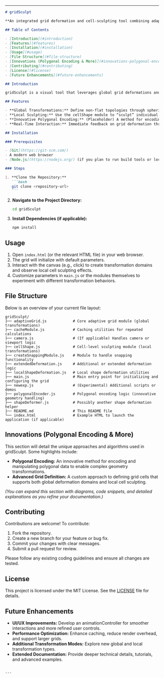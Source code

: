 
---

````markdown
# gridSculpt

**An integrated grid deformation and cell-sculpting tool combining adaptiveGrid and cellShape modules for rich, interactive visualizations.**

## Table of Contents

- [Introduction](#introduction)
- [Features](#features)
- [Installation](#installation)
- [Usage](#usage)
- [File Structure](#file-structure)
- [Innovations (Polygonal Encoding & More)](#innovations-polygonal-encoding--more)
- [Contributing](#contributing)
- [License](#license)
- [Future Enhancements](#future-enhancements)

## Introduction

gridSculpt is a visual tool that leverages global grid deformations and fine-tuned per-cell adjustments to create dynamic, interactive visualizations. By combining an adaptive grid system with a local shape deformation engine, it enables rich, sculpted effects across any canvas-based project.

## Features

- **Global Transformations:** Define non-flat topologies through spherical, cylindrical, or other transformation domains.
- **Local Sculpting:** Use the cellShape module to “sculpt” individual cells with customizable parameters (sphericity, rotational symmetry, etc.).
- **Innovative Polygonal Encoding:** (Placeholder) A method for encoding and manipulating polygonal data within the grid—enables advanced geometry transformations.
- **Real-Time Interaction:** Immediate feedback on grid deformation through click or drag events.

## Installation

### Prerequisites

- [Git](https://git-scm.com/)
- A modern web browser
- [Node.js](https://nodejs.org/) (if you plan to run build tools or local servers)

### Steps

1. **Clone the Repository:**
   ```bash
   git clone <repository-url>
   ```
````

2. **Navigate to the Project Directory:**
   ```bash
   cd gridSculpt
   ```
3. **Install Dependencies (if applicable):**
   ```bash
   npm install
   ```

## Usage

1. Open `index.html` (or the relevant HTML file) in your web browser.
2. The grid will initialize with default parameters.
3. Interact with the canvas (e.g., click) to create transformation domains and observe local cell sculpting effects.
4. Customize parameters in `main.js` or the modules themselves to experiment with different transformation behaviors.

## File Structure

Below is an overview of your current file layout:

```
gridSculpt/
├── adaptiveGrid.js            # Core adaptive grid module (global transformations)
├── cacheModule.js             # Caching utilities for repeated calculations
├── camera.js                  # (If applicable) Handles camera or viewport logic
├── cellShape.js               # Cell-level sculpting module (local transformations)
├── createSnappingModule.js    # Module to handle snapping functionality
├── extendedDeformation.js     # Additional or extended deformation logic
├── localShapeDeformation.js   # Local shape deformation utilities
├── main.js                    # Main entry point for initializing and configuring the grid
├── newexp.js                  # (Experimental) Additional scripts or demos
├── polygonalEncoder.js        # Polygonal encoding logic (innovative geometry handling)
├── shapeDeformer.js           # Possibly another shape deformation helper
├── README.md                  # This README file
└── index.html                 # Example HTML to launch the application (if applicable)
```

## Innovations (Polygonal Encoding & More)

This section will detail the unique approaches and algorithms used in gridSculpt. Some highlights include:

- **Polygonal Encoding:** An innovative method for encoding and manipulating polygonal data to enable complex geometry transformations.
- **Advanced Grid Definition:** A custom approach to defining grid cells that supports both global deformation domains and local cell sculpting.

_(You can expand this section with diagrams, code snippets, and detailed explanations as you refine your documentation.)_

## Contributing

Contributions are welcome! To contribute:

1. Fork the repository.
2. Create a new branch for your feature or bug fix.
3. Commit your changes with clear messages.
4. Submit a pull request for review.

Please follow any existing coding guidelines and ensure all changes are tested.

## License

This project is licensed under the MIT License. See the [LICENSE](LICENSE) file for details.

## Future Enhancements

- **UI/UX Improvements:** Develop an animationController for smoother interactions and more refined user controls.
- **Performance Optimization:** Enhance caching, reduce render overhead, and support larger grids.
- **Additional Transformation Modes:** Explore new global and local transformation types.
- **Extended Documentation:** Provide deeper technical details, tutorials, and advanced examples.

```

---

```
